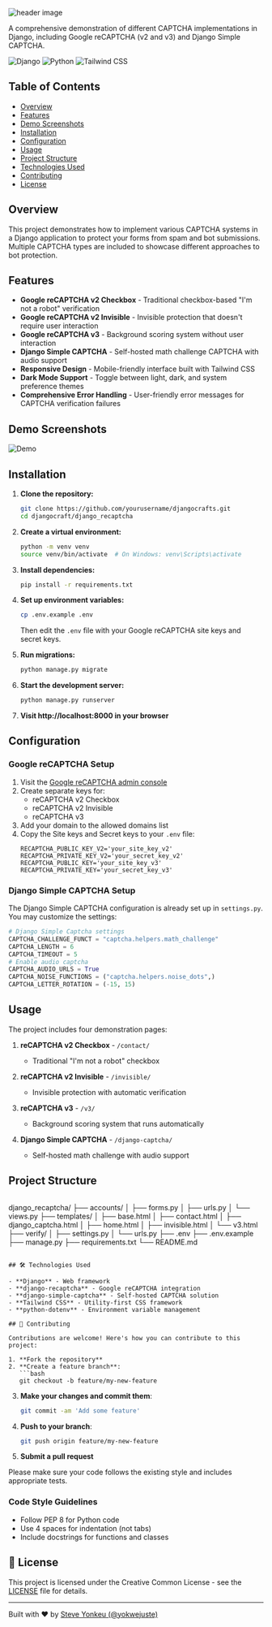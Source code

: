 ![header image](https://dev-to-uploads.s3.amazonaws.com/uploads/articles/y2fsjbyvyigst25jnmdm.png)

A comprehensive demonstration of different CAPTCHA implementations in Django, including Google reCAPTCHA (v2 and v3) and Django Simple CAPTCHA.

![Django](https://img.shields.io/badge/Django-092E20?style=for-the-badge&logo=django&logoColor=white)
![Python](https://img.shields.io/badge/Python-3776AB?style=for-the-badge&logo=python&logoColor=white)
![Tailwind CSS](https://img.shields.io/badge/Tailwind_CSS-38B2AC?style=for-the-badge&logo=tailwind-css&logoColor=white)

## Table of Contents

- [Overview](#overview)
- [Features](#features)
- [Demo Screenshots](#demo-screenshots)
- [Installation](#installation)
- [Configuration](#configuration)
- [Usage](#usage)
- [Project Structure](#project-structure)
- [Technologies Used](#technologies-used)
- [Contributing](#contributing)
- [License](#license)

## Overview

This project demonstrates how to implement various CAPTCHA systems in a Django application to protect your forms from spam and bot submissions. Multiple CAPTCHA types are included to showcase different approaches to bot protection.

## Features

- **Google reCAPTCHA v2 Checkbox** - Traditional checkbox-based "I'm not a robot" verification
- **Google reCAPTCHA v2 Invisible** - Invisible protection that doesn't require user interaction
- **Google reCAPTCHA v3** - Background scoring system without user interaction
- **Django Simple CAPTCHA** - Self-hosted math challenge CAPTCHA with audio support
- **Responsive Design** - Mobile-friendly interface built with Tailwind CSS
- **Dark Mode Support** - Toggle between light, dark, and system preference themes
- **Comprehensive Error Handling** - User-friendly error messages for CAPTCHA verification failures

## Demo Screenshots

![Demo](https://dev-to-uploads.s3.amazonaws.com/uploads/articles/hlkze1huy33xuzwzlb06.gif)

## Installation

1. **Clone the repository:**
   ```bash
   git clone https://github.com/yourusername/djangocrafts.git
   cd djangocraft/django_recaptcha
   ```

2. **Create a virtual environment:**
   ```bash
   python -m venv venv
   source venv/bin/activate  # On Windows: venv\Scripts\activate
   ```

3. **Install dependencies:**
   ```bash
   pip install -r requirements.txt
   ```

4. **Set up environment variables:**
   ```bash
   cp .env.example .env
   ```
   Then edit the `.env` file with your Google reCAPTCHA site keys and secret keys.

5. **Run migrations:**
   ```bash
   python manage.py migrate
   ```

6. **Start the development server:**
   ```bash
   python manage.py runserver
   ```

7. **Visit http://localhost:8000 in your browser**

## Configuration

### Google reCAPTCHA Setup

1. Visit the [Google reCAPTCHA admin console](https://www.google.com/recaptcha/admin)
2. Create separate keys for:
   - reCAPTCHA v2 Checkbox
   - reCAPTCHA v2 Invisible
   - reCAPTCHA v3
3. Add your domain to the allowed domains list
4. Copy the Site keys and Secret keys to your `.env` file:
   ```
   RECAPTCHA_PUBLIC_KEY_V2='your_site_key_v2'
   RECAPTCHA_PRIVATE_KEY_V2='your_secret_key_v2'
   RECAPTCHA_PUBLIC_KEY='your_site_key_v3'  
   RECAPTCHA_PRIVATE_KEY='your_secret_key_v3'
   ```

### Django Simple CAPTCHA Setup

The Django Simple CAPTCHA configuration is already set up in `settings.py`. You may customize the settings:

```python
# Django Simple Captcha settings
CAPTCHA_CHALLENGE_FUNCT = "captcha.helpers.math_challenge"
CAPTCHA_LENGTH = 6
CAPTCHA_TIMEOUT = 5
# Enable audio captcha
CAPTCHA_AUDIO_URLS = True
CAPTCHA_NOISE_FUNCTIONS = ("captcha.helpers.noise_dots",)
CAPTCHA_LETTER_ROTATION = (-15, 15)
```

## Usage

The project includes four demonstration pages:

1. **reCAPTCHA v2 Checkbox** - `/contact/`
   - Traditional "I'm not a robot" checkbox
   
2. **reCAPTCHA v2 Invisible** - `/invisible/`
   - Invisible protection with automatic verification

3. **reCAPTCHA v3** - `/v3/`
   - Background scoring system that runs automatically

4. **Django Simple CAPTCHA** - `/django-captcha/`
   - Self-hosted math challenge with audio support

## Project Structure

```
```
django_recaptcha/
├── accounts/
│   ├── forms.py
│   ├── urls.py
│   └── views.py
├── templates/
│   ├── base.html
│   ├── contact.html
│   ├── django_captcha.html
│   ├── home.html
│   ├── invisible.html
│   └── v3.html
├── verify/
│   ├── settings.py
│   └── urls.py
├── .env
├── .env.example
├── manage.py
├── requirements.txt
└── README.md
```

## 🛠️ Technologies Used

- **Django** - Web framework
- **django-recaptcha** - Google reCAPTCHA integration
- **django-simple-captcha** - Self-hosted CAPTCHA solution
- **Tailwind CSS** - Utility-first CSS framework
- **python-dotenv** - Environment variable management

## 👥 Contributing

Contributions are welcome! Here's how you can contribute to this project:

1. **Fork the repository**
2. **Create a feature branch**:
   ```bash
   git checkout -b feature/my-new-feature
   ```
3. **Make your changes and commit them**:
   ```bash
   git commit -am 'Add some feature'
   ```
4. **Push to your branch**:
   ```bash
   git push origin feature/my-new-feature
   ```
5. **Submit a pull request**

Please make sure your code follows the existing style and includes appropriate tests.

### Code Style Guidelines

- Follow PEP 8 for Python code
- Use 4 spaces for indentation (not tabs)
- Include docstrings for functions and classes

## 📄 License

This project is licensed under the Creative Common License - see the [LICENSE](../LICENSE) file for details.

---

Built with ❤️ by [Steve Yonkeu (@yokwejuste)](https://me.yokwejuste.me)